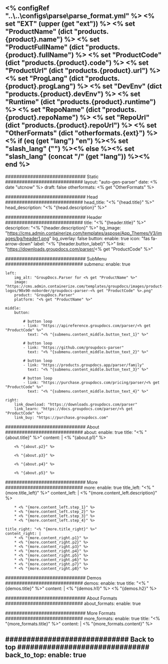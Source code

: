<% configRef "..\\..\\configs\\parse\\parse_format.yml" %>
<% set "EXT" (upper (get "ext")) %>
<% set "ProductName" (dict "products.{product}.name") %>
<% set "ProductFullName" (dict "products.{product}.fullName") %>
<% set "ProductCode" (dict "products.{product}.code") %>
<% set "ProductUrl" (dict "products.{product}.url") %>
<% set "ProgLang" (dict "products.{product}.progLang") %>
<% set "DevEnv" (dict "products.{product}.devEnv") %>
<% set "Runtime" (dict "products.{product}.runtime") %>
<% set "RepoName" (dict "products.{product}.repoName") %>
<% set "RepoUrl" (dict "products.{product}.repoUrl") %>
<% set "OtherFormats" (dict "otherformats.{ext}") %>
<% if (eq (get "lang") "en") %><% set "slash_lang" ("") %><% else %><% set "slash_lang" (concat "/" (get "lang")) %><% end %>
---
############################# Static ############################
layout: "auto-gen-parser"
date: <% date "utcnow" %>
draft: false
otherformats: <% get "OtherFormats" %>

############################# Head ############################
head_title: "<% "{head.title}" %>"
head_description: "<% "{head.description}" %>"

############################# Header ############################
title: "<% "{header.title}" %>"
description: "<% "{header.description}" %>"
bg_image: "https://cms.admin.containerize.com/templates/aspose/App_Themes/V3/images/bg/header1.png"
bg_overlay: false
button:
    enable: true
    icon: "fas fa-arrow-down"
    label: "<% "{header.button_label}" %>"
    link: "https://downloads.groupdocs.com/parser/<% get "ProductCode" %>"

############################# SubMenu ############################
submenu:
    enable: true

    left:
        img_alt: "GroupDocs.Parser for <% get "ProductName" %>"
        image: "https://cms.admin.containerize.com/templates/groupdocs/images/product-logos/90x90-noborder/groupdocs-parser-<% get "ProductCode" %>.png"
        product: "GroupDocs.Parser"
        platform: "<% get "ProductName" %>"

    middle:
        button:

            # button loop
            - link: "https://apireference.groupdocs.com/parser/<% get "ProductCode" %>"
              text: "<% "{submenu.content_middle.button_text_1}" %>"

            # button loop
            - link: "https://github.com/groupdocs-parser"
              text: "<% "{submenu.content_middle.button_text_2}" %>"

            # button loop
            - link: "https://products.groupdocs.app/parser/family"
              text: "<% "{submenu.content_middle.button_text_3}" %>"

            # button loop
            - link: "https://purchase.groupdocs.com/pricing/parser/<% get "ProductCode" %>"
              text: "<% "{submenu.content_middle.button_text_4}" %>"

    right:
        link_download: "https://downloads.groupdocs.com/parser"
        link_learn: "https://docs.groupdocs.com/parser/<% get "ProductCode" %>"
        link_buy: "https://purchase.groupdocs.com"

############################# About ############################
about:
    enable: true
    title: "<% "{about.title}" %>"
    content: |
        <% "{about.p1}" %>
        
        <% "{about.p2}" %>

        <% "{about.p3}" %>

        <% "{about.p4}" %>

        <% "{about.p5}" %>

############################# More ############################
more:
    enable: true
    title_left: "<% "{more.title_left}" %>"
    content_left: |
        <% "{more.content_left.description}" %>
        
        * <% "{more.content_left.step_1}" %>
        * <% "{more.content_left.step_2}" %>
        * <% "{more.content_left.step_3}" %>
        * <% "{more.content_left.step_4}" %>

    title_right: "<% "{more.title_right}" %>"
    content_right: |
        * <% "{more.content_right.p1}" %>    
        * <% "{more.content_right.p2}" %>    
        * <% "{more.content_right.p3}" %>    
        * <% "{more.content_right.p4}" %>    
        * <% "{more.content_right.p5}" %>    
        * <% "{more.content_right.p6}" %>    
        * <% "{more.content_right.p7}" %>    
        * <% "{more.content_right.p8}" %>           

############################# Demos ############################
demos:
    enable: true
    title: "<% "{demos.title}" %>"
    content: |
       <% "{demos.h1}" %>
       <% "{demos.h2}" %>
        
############################# About Formats ############################
about_formats:
    enable: true

############################# More Formats ############################
more_formats:
    enable: true
    title: "<% "{more_formats.title}" %>"
    content: |
        <% "{more_formats.content}" %>

############################# Back to top ###############################
back_to_top:
    enable: true
---